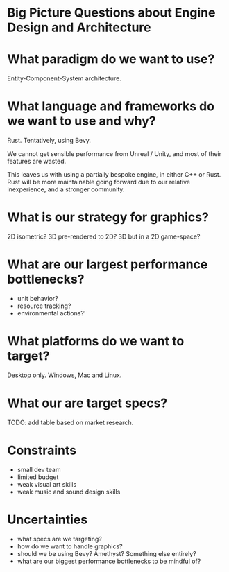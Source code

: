 # Big Picture Questions about Engine Design and Architecture

# What paradigm do we want to use?

Entity-Component-System architecture.

# What language and frameworks do we want to use and why?

Rust. Tentatively, using Bevy.

We cannot get sensible performance from Unreal / Unity, and most of their features are wasted.

This leaves us with using a partially bespoke engine, in either C++ or Rust. Rust will be more maintainable going forward due to our relative inexperience, and a stronger community.

# What is our strategy for graphics?

2D isometric? 3D pre-rendered to 2D? 3D but in a 2D game-space?

# What are our largest performance bottlenecks?

- unit behavior?
- resource tracking?
- environmental actions?'

# What platforms do we want to target?

Desktop only. Windows, Mac and Linux.

# What our are target specs?

TODO: add table based on market research.

# Constraints

- small dev team
- limited budget
- weak visual art skills
- weak music and sound design skills

# Uncertainties

- what specs are we targeting?
- how do we want to handle graphics?
- should we be using Bevy? Amethyst? Something else entirely?
- what are our biggest performance bottlenecks to be mindful of?
